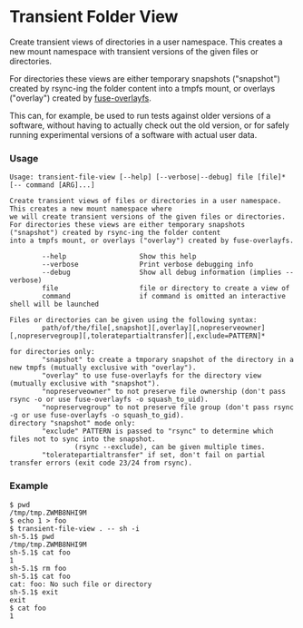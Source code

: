 # Transient Folder View
Create transient views of directories in a user namespace. This creates a new mount namespace with transient versions of the given files or directories.

For directories these views are either temporary snapshots ("snapshot") created by rsync-ing the folder content into a tmpfs mount, or overlays ("overlay") created by [fuse-overlayfs](https://github.com/containers/fuse-overlayfs).

This can, for example, be used to run tests against older versions of a software, without having to actually check out the old version, or for safely running experimental versions of a software with actual user data.

### Usage

```
Usage: transient-file-view [--help] [--verbose|--debug] file [file]* [-- command [ARG]...]

Create transient views of files or directories in a user namespace. This creates a new mount namespace where
we will create transient versions of the given files or directories.
For directories these views are either temporary snapshots ("snapshot") created by rsync-ing the folder content
into a tmpfs mount, or overlays ("overlay") created by fuse-overlayfs.

        --help                  Show this help
        --verbose               Print verbose debugging info
        --debug                 Show all debug information (implies --verbose)
        file                    file or directory to create a view of
        command                 if command is omitted an interactive shell will be launched

Files or directories can be given using the following syntax:
        path/of/the/file[,snapshot][,overlay][,nopreserveowner][,nopreservegroup][,toleratepartialtransfer][,exclude=PATTERN]*

for directories only:
        "snapshot" to create a tmporary snapshot of the directory in a new tmpfs (mutually exclusive with "overlay").
        "overlay" to use fuse-overlayfs for the directory view (mutually exclusive with "snapshot").
        "nopreserveowner" to not preserve file ownership (don't pass rsync -o or use fuse-overlayfs -o squash_to_uid).
        "nopreservegroup" to not preserve file group (don't pass rsync -g or use fuse-overlayfs -o squash_to_gid).
directory "snapshot" mode only:
        "exclude" PATTERN is passed to "rsync" to determine which files not to sync into the snapshot.
                (rsync --exclude), can be given multiple times.
        "toleratepartialtransfer" if set, don't fail on partial transfer errors (exit code 23/24 from rsync).
```

### Example
```
$ pwd
/tmp/tmp.ZWMB8NHI9M
$ echo 1 > foo
$ transient-file-view . -- sh -i
sh-5.1$ pwd
/tmp/tmp.ZWMB8NHI9M
sh-5.1$ cat foo
1
sh-5.1$ rm foo
sh-5.1$ cat foo
cat: foo: No such file or directory
sh-5.1$ exit
exit
$ cat foo
1

```
